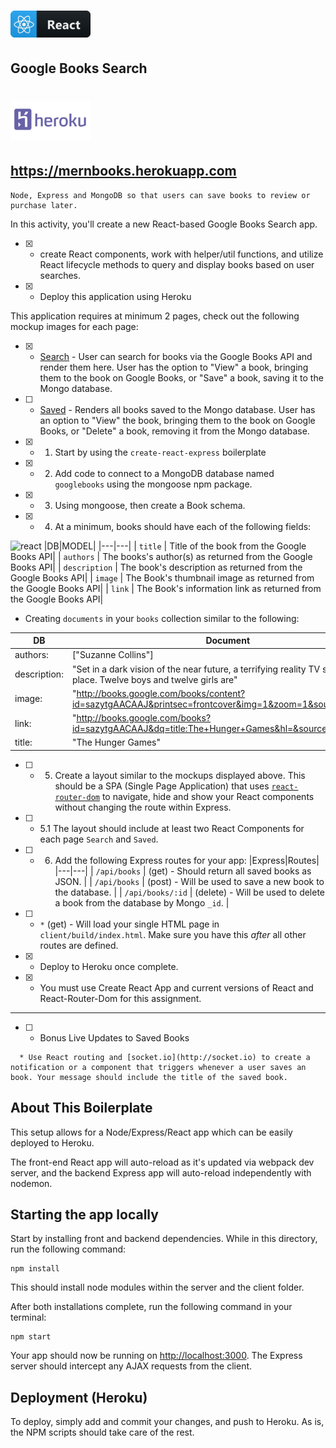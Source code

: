 ![react-badge](https://raw.githubusercontent.com/attila5287/img_readme/main/new/react_badge_128.png)
===
## Google Books Search

![heroku](https://raw.githubusercontent.com/attila5287/img_readme/main/new/heroku_text_128.png)
===
 ## https://mernbooks.herokuapp.com 

```
Node, Express and MongoDB so that users can save books to review or purchase later.
```
In this activity, you'll create a new React-based Google Books Search app. 

- [x] -  create React components, work with helper/util functions, and utilize React lifecycle methods to query and display books based on user searches. 

- [x] -  Deploy this application using Heroku

This application requires at minimum 2 pages, check out the following mockup images for each page:

- [x] -  [Search](Search.png) - User can search for books via the Google Books API and render them here. User has the option to "View" a book, bringing them to the book on Google Books, or "Save" a book, saving it to the Mongo database.
- [ ] - [Saved](Saved.png) - Renders all books saved to the Mongo database. User has an option to "View" the book, bringing them to the book on Google Books, or "Delete" a book, removing it from the Mongo database.

- [x] - 1. Start by using the `create-react-express` boilerplate
- [x] - 2. Add code to connect to a MongoDB database named `googlebooks` using the mongoose npm package.
- [x] - 3. Using mongoose, then create a Book schema.
- [x] - 4. At a minimum, books should have each of the following fields:

![react](https://raw.githubusercontent.com/attila5287/img_readme/main/new/react_text.ico)
|DB|MODEL|
|---|---|
| `title` | Title of the book from the Google Books API|
| `authors` | The books's author(s) as returned from the Google Books API|
| `description` | The book's description as returned from the Google Books API|
| `image` | The Book's thumbnail image as returned from the Google Books API|
| `link` | The Book's information link as returned from the Google Books API|

* Creating `documents` in your `books` collection similar to the following:

|DB|Document|
|---|---|
| authors: |  ["Suzanne Collins"] |
| description: |  "Set in a dark vision of the near future, a terrifying reality TV show is taking place. Twelve boys and twelve girls are" |
| image: |  "http://books.google.com/books/content?id=sazytgAACAAJ&printsec=frontcover&img=1&zoom=1&source=gbs_api" |
| link: |  "http://books.google.com/books?id=sazytgAACAAJ&dq=title:The+Hunger+Games&hl=&source=gbs_api" |
| title: |  "The Hunger Games" |

- [ ] - 5. Create a layout similar to the mockups displayed above. This should be a SPA (Single Page Application) that uses [`react-router-dom`](https://github.com/reactjs/react-router) to navigate, hide and show your React components without changing the route within Express.

- [ ] - 5.1 The layout should include at least two React Components for each page `Search` and `Saved`.

- [ ] - 6. Add the following Express routes for your app:
|Express|Routes|
|---|---|
| `/api/books`     |  (get) - Should return all saved books as JSON. |
| `/api/books`     |  (post) - Will be used to save a new book to the database. |
| `/api/books/:id` |  (delete) - Will be used to delete a book from the database by Mongo `_id`. |

- [ ] -  `*` (get) - Will load your single HTML page in `client/build/index.html`. Make sure you have this _after_ all other routes are defined.

- [x] - Deploy to Heroku once complete.
- [x] - You must use Create React App and current versions of React and React-Router-Dom for this assignment.

- - -

- [ ] -  Bonus Live Updates to Saved Books
```
  * Use React routing and [socket.io](http://socket.io) to create a notification or a component that triggers whenever a user saves an book. Your message should include the title of the saved book.
```




## About This Boilerplate

This setup allows for a Node/Express/React app which can be easily deployed to Heroku.

The front-end React app will auto-reload as it's updated via webpack dev server, and the backend Express app will auto-reload independently with nodemon.

## Starting the app locally

Start by installing front and backend dependencies. While in this directory, run the following command:

```
npm install
```

This should install node modules within the server and the client folder.

After both installations complete, run the following command in your terminal:

```
npm start
```

Your app should now be running on <http://localhost:3000>. The Express server should intercept any AJAX requests from the client.

## Deployment (Heroku)

To deploy, simply add and commit your changes, and push to Heroku. As is, the NPM scripts should take care of the rest.
